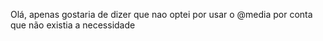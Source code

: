 Olá, apenas gostaria de dizer que nao optei por usar o @media por conta que não existia a necessidade
